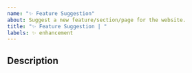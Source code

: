 ```yaml
---
name: "✨ Feature Suggestion"
about: Suggest a new feature/section/page for the website.
title: "✨ Feature Suggestion | "
labels: ✨ enhancement
---
```


## Description
